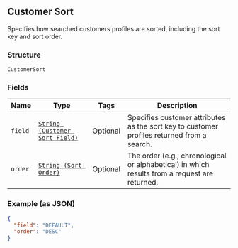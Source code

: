 ## Customer Sort

Specifies how searched customers profiles are sorted, including the sort key and sort order.

### Structure

`CustomerSort`

### Fields

| Name | Type | Tags | Description |
|  --- | --- | --- | --- |
| `field` | [`String (Customer Sort Field)`](/doc/models/customer-sort-field.md) | Optional | Specifies customer attributes as the sort key to customer profiles returned from a search. |
| `order` | [`String (Sort Order)`](/doc/models/sort-order.md) | Optional | The order (e.g., chronological or alphabetical) in which results from a request are returned. |

### Example (as JSON)

```json
{
  "field": "DEFAULT",
  "order": "DESC"
}
```


